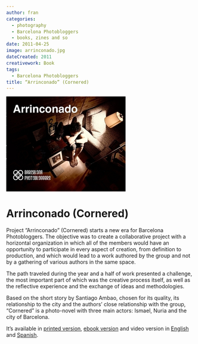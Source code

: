 ```yaml
---
author: fran
categories:
  - photography
  - Barcelona Photobloggers
  - books, zines and so
date: 2011-04-25
image: arrinconado.jpg
dateCreated: 2011
creativework: Book
tags:
  - Barcelona Photobloggers
title: “Arrinconado” (Cornered)
---
```

![arrinconado.jpg](arrinconado.jpg)

# Arrinconado (Cornered)

Project “Arrinconado” (Cornered) starts a new era for Barcelona Photobloggers. The objective was to create a
collaborative project with a horizontal organization in which all of the members would have an opportunity to
participate in every aspect of creation, from definition to production, and which would lead to a work authored by the
group and not by a gathering of various authors in the same space.

The path traveled during the year and a half of work
presented a challenge, the most important part of which was the creative process itself, as well as the reflective
experience and the exchange of ideas and methodologies.

Based on the short story by Santiago Ambao, chosen for its quality, its relationship to the city and the authors’ close
relationship with the group, “Cornered” is a photo-novel with three main actors: Ismael, Nuria and the city of
Barcelona.

It’s available
in [printed version](http://www.lulu.com/shop/barcelona-photobloggers/arrinconado/paperback/product-15571787.html), [ebook version](http://www.lulu.com/shop/barcelona-photobloggers/arrinconado-ebook-edition/ebook/product-18560631.html)
and video version in [English](https://vimeo.com/31446721) and [Spanish](https://vimeo.com/22812002).



